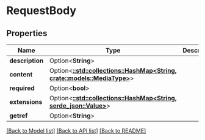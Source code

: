 # RequestBody

## Properties

Name | Type | Description | Notes
------------ | ------------- | ------------- | -------------
**description** | Option<**String**> |  | [optional]
**content** | Option<[**::std::collections::HashMap<String, crate::models::MediaType>**](MediaType.md)> |  | [optional]
**required** | Option<**bool**> |  | [optional]
**extensions** | Option<[**::std::collections::HashMap<String, serde_json::Value>**](serde_json::Value.md)> |  | [optional]
**getref** | Option<**String**> |  | [optional]

[[Back to Model list]](../README.md#documentation-for-models) [[Back to API list]](../README.md#documentation-for-api-endpoints) [[Back to README]](../README.md)


